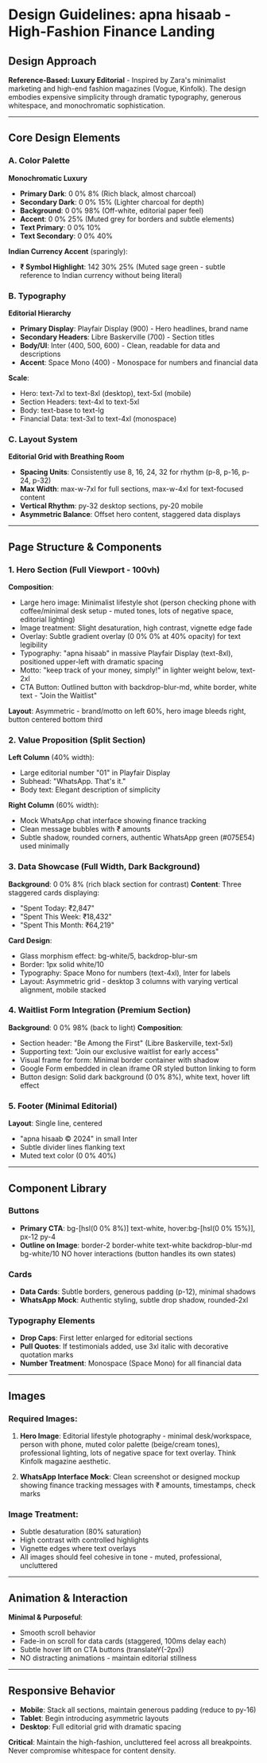 # Design Guidelines: apna hisaab - High-Fashion Finance Landing

## Design Approach
**Reference-Based: Luxury Editorial** - Inspired by Zara's minimalist marketing and high-end fashion magazines (Vogue, Kinfolk). The design embodies expensive simplicity through dramatic typography, generous whitespace, and monochromatic sophistication.

---

## Core Design Elements

### A. Color Palette
**Monochromatic Luxury**
- **Primary Dark**: 0 0% 8% (Rich black, almost charcoal)
- **Secondary Dark**: 0 0% 15% (Lighter charcoal for depth)
- **Background**: 0 0% 98% (Off-white, editorial paper feel)
- **Accent**: 0 0% 25% (Muted grey for borders and subtle elements)
- **Text Primary**: 0 0% 10%
- **Text Secondary**: 0 0% 40%

**Indian Currency Accent** (sparingly):
- **₹ Symbol Highlight**: 142 30% 25% (Muted sage green - subtle reference to Indian currency without being literal)

### B. Typography
**Editorial Hierarchy**
- **Primary Display**: Playfair Display (900) - Hero headlines, brand name
- **Secondary Headers**: Libre Baskerville (700) - Section titles  
- **Body/UI**: Inter (400, 500, 600) - Clean, readable for data and descriptions
- **Accent**: Space Mono (400) - Monospace for numbers and financial data

**Scale**:
- Hero: text-7xl to text-8xl (desktop), text-5xl (mobile)
- Section Headers: text-4xl to text-5xl
- Body: text-base to text-lg
- Financial Data: text-3xl to text-4xl (monospace)

### C. Layout System
**Editorial Grid with Breathing Room**
- **Spacing Units**: Consistently use 8, 16, 24, 32 for rhythm (p-8, p-16, p-24, p-32)
- **Max Width**: max-w-7xl for full sections, max-w-4xl for text-focused content
- **Vertical Rhythm**: py-32 desktop sections, py-20 mobile
- **Asymmetric Balance**: Offset hero content, staggered data displays

---

## Page Structure & Components

### 1. Hero Section (Full Viewport - 100vh)
**Composition**:
- Large hero image: Minimalist lifestyle shot (person checking phone with coffee/minimal desk setup - muted tones, lots of negative space, editorial lighting)
- Image treatment: Slight desaturation, high contrast, vignette edge fade
- Overlay: Subtle gradient overlay (0 0% 0% at 40% opacity) for text legibility
- Typography: "apna hisaab" in massive Playfair Display (text-8xl), positioned upper-left with dramatic spacing
- Motto: "keep track of your money, simply!" in lighter weight below, text-2xl
- CTA Button: Outlined button with backdrop-blur-md, white border, white text - "Join the Waitlist"

**Layout**: Asymmetric - brand/motto on left 60%, hero image bleeds right, button centered bottom third

### 2. Value Proposition (Split Section)
**Left Column** (40% width):
- Large editorial number "01" in Playfair Display
- Subhead: "WhatsApp. That's it."
- Body text: Elegant description of simplicity

**Right Column** (60% width):
- Mock WhatsApp chat interface showing finance tracking
- Clean message bubbles with ₹ amounts
- Subtle shadow, rounded corners, authentic WhatsApp green (#075E54) used minimally

### 3. Data Showcase (Full Width, Dark Background)
**Background**: 0 0% 8% (rich black section for contrast)
**Content**: Three staggered cards displaying:
- "Spent Today: ₹2,847" 
- "Spent This Week: ₹18,432"
- "Spent This Month: ₹64,219"

**Card Design**:
- Glass morphism effect: bg-white/5, backdrop-blur-sm
- Border: 1px solid white/10
- Typography: Space Mono for numbers (text-4xl), Inter for labels
- Layout: Asymmetric grid - desktop 3 columns with varying vertical alignment, mobile stacked

### 4. Waitlist Form Integration (Premium Section)
**Background**: 0 0% 98% (back to light)
**Composition**:
- Section header: "Be Among the First" (Libre Baskerville, text-5xl)
- Supporting text: "Join our exclusive waitlist for early access"
- Visual frame for form: Minimal border container with shadow
- Google Form embedded in clean iframe OR styled button linking to form
- Button design: Solid dark background (0 0% 8%), white text, hover lift effect

### 5. Footer (Minimal Editorial)
**Layout**: Single line, centered
- "apna hisaab © 2024" in small Inter
- Subtle divider lines flanking text
- Muted text color (0 0% 40%)

---

## Component Library

### Buttons
- **Primary CTA**: bg-[hsl(0 0% 8%)] text-white, hover:bg-[hsl(0 0% 15%)], px-12 py-4
- **Outline on Image**: border-2 border-white text-white backdrop-blur-md bg-white/10 NO hover interactions (button handles its own states)

### Cards
- **Data Cards**: Subtle borders, generous padding (p-12), minimal shadows
- **WhatsApp Mock**: Authentic styling, subtle drop shadow, rounded-2xl

### Typography Elements
- **Drop Caps**: First letter enlarged for editorial sections
- **Pull Quotes**: If testimonials added, use 3xl italic with decorative quotation marks
- **Number Treatment**: Monospace (Space Mono) for all financial data

---

## Images

### Required Images:
1. **Hero Image**: Editorial lifestyle photography - minimal desk/workspace, person with phone, muted color palette (beige/cream tones), professional lighting, lots of negative space for text overlay. Think Kinfolk magazine aesthetic.

2. **WhatsApp Interface Mock**: Clean screenshot or designed mockup showing finance tracking messages with ₹ amounts, timestamps, check marks

### Image Treatment:
- Subtle desaturation (80% saturation)
- High contrast with controlled highlights
- Vignette edges where text overlays
- All images should feel cohesive in tone - muted, professional, uncluttered

---

## Animation & Interaction
**Minimal & Purposeful**:
- Smooth scroll behavior
- Fade-in on scroll for data cards (staggered, 100ms delay each)
- Subtle hover lift on CTA buttons (translateY(-2px))
- NO distracting animations - maintain editorial stillness

---

## Responsive Behavior
- **Mobile**: Stack all sections, maintain generous padding (reduce to py-16)
- **Tablet**: Begin introducing asymmetric layouts  
- **Desktop**: Full editorial grid with dramatic spacing

**Critical**: Maintain the high-fashion, uncluttered feel across all breakpoints. Never compromise whitespace for content density.